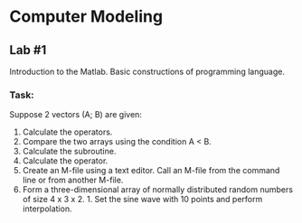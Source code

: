 # Computer Modeling
## Lab #1 
Introduction to the Matlab. Basic constructions of programming language.
### Task:
Suppose 2 vectors (A; B) are given:
1. Calculate the operators.
1. Compare the two arrays using the condition A < B.
 1. Calculate the subroutine.
1. Calculate the operator.
1. Create an M-file using a text editor. Call an M-file from the command line or from another M-file.
1. Form a three-dimensional array of normally distributed random numbers of size 4 x 3 x 2. 1. Set the sine wave with 10 points and perform interpolation.


